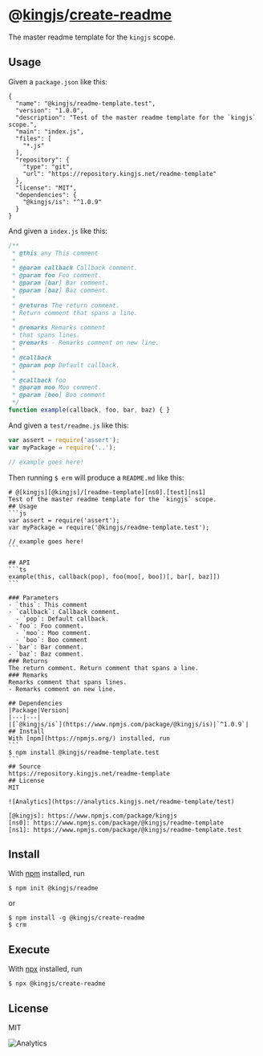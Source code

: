 # @[kingjs][@kingjs]/[create-readme][ns0]
The master readme template for the `kingjs` scope.
## Usage
Given a `package.json` like this:
```
{
  "name": "@kingjs/readme-template.test",
  "version": "1.0.0",
  "description": "Test of the master readme template for the `kingjs` scope.",
  "main": "index.js",
  "files": [
    "*.js"
  ],
  "repository": {
    "type": "git",
    "url": "https://repository.kingjs.net/readme-template"
  },
  "license": "MIT",
  "dependencies": {
    "@kingjs/is": "^1.0.9"
  }
}

```
And given a `index.js` like this:
```js
/**
 * @this any This comment
 * 
 * @param callback Callback comment.
 * @param foo Foo comment.
 * @param [bar] Bar comment.
 * @param [baz] Baz comment.
 * 
 * @returns The return comment.
 * Return comment that spans a line.
 * 
 * @remarks Remarks comment
 * that spans lines.
 * @remarks - Remarks comment on new line.
 * 
 * @callback
 * @param pop Default callback.
 * 
 * @callback foo
 * @param moo Moo comment.
 * @param [boo] Boo comment
 */
function example(callback, foo, bar, baz) { }

```
And given a `test/readme.js` like this:
```js
var assert = require('assert');
var myPackage = require('..');

// example goes here!
```
Then running `$ erm` will produce a `README.md` like this:
````
# @[kingjs][@kingjs]/[readme-template][ns0].[test][ns1]
Test of the master readme template for the `kingjs` scope.
## Usage
```js
var assert = require('assert');
var myPackage = require('@kingjs/readme-template.test');

// example goes here!
```

## API
```ts
example(this, callback(pop), foo(moo[, boo])[, bar[, baz]])
```

### Parameters
- `this`: This comment
- `callback`: Callback comment.
  - `pop`: Default callback.
- `foo`: Foo comment.
  - `moo`: Moo comment.
  - `boo`: Boo comment
- `bar`: Bar comment.
- `baz`: Baz comment.
### Returns
The return comment. Return comment that spans a line.
### Remarks
Remarks comment that spans lines.
- Remarks comment on new line.

## Dependencies
|Package|Version|
|---|---|
|[`@kingjs/is`](https://www.npmjs.com/package/@kingjs/is)|`^1.0.9`|
## Install
With [npm](https://npmjs.org/) installed, run
```
$ npm install @kingjs/readme-template.test
```
## Source
https://repository.kingjs.net/readme-template
## License
MIT

![Analytics](https://analytics.kingjs.net/readme-template/test)

[@kingjs]: https://www.npmjs.com/package/kingjs
[ns0]: https://www.npmjs.com/package/@kingjs/readme-template
[ns1]: https://www.npmjs.com/package/@kingjs/readme-template.test

````
## Install
With [npm](https://npmjs.org/) installed, run
```
$ npm init @kingjs/readme
```
or
```
$ npm install -g @kingjs/create-readme
$ crm
```
## Execute
With [npx](https://www.npmjs.com/package/npx) installed, run
```
$ npx @kingjs/create-readme
```
## License
MIT

![Analytics](https://analytics.kingjs.net/create-readme)

[@kingjs]: https://www.npmjs.com/package/kingjs
[ns0]: https://www.npmjs.com/package/@kingjs/create-readme
